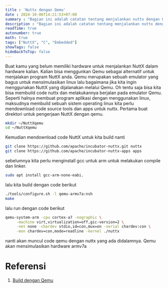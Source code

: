 ```yaml
---
title : 'Nuttx dengan Qemu'
date : 2024-10-06T14:21:53+07:00
summary : "Bagian ini adalah catatan tentang menjalankan nuttx dengan Qemu"
description : "Bagian ini adalah catatan tentang menjalankan nuttx dengan Qemu"
readTime: true
autonumber: true
math: true
tags: ["NuttX", "C", "Embedded"]
showTags: false
hideBackToTop: false
---
```

Buat kamu yang belum memiliki hardware untuk menjalankan NuttX dalam hardware kalian. Kalian bisa menggunkan Qemu sebagai alternatif untuk menjalakan program NuttX anda. Qemu merupakan sebuah emulator yang bagus untuk mensimulasikan linux lalu bagaimana jika kita ingin menggunakan NuttX yang dijalanakan melalui Qemu. Oh tentu saja bisa kita bisa membuild code nuttx dan melakukannya berjalan pada emulator Qemu. Seperti halnya membuat program aplikasi dengan menggunakan linux, maksudnya membuild sebuah sistem operating linux kita perlu mendownload code source tools dan apps untuk nuttx. Pertama buat direktori untuk pengerjaan NuttX dengan qemu. 

```bash
mkdir ~/NuttXqemu
cd ~/NuttXqemu
```

Kemudian mendownload code NuttX untuk kita build nanti

```bash
git clone https://github.com/apache/incubator-nuttx.git nuttx
git clone https://github.com/apache/incubator-nuttx-apps apps
```

sebelumnya kita perlu menginstall gcc untuk arm untuk melakukan compile dan linker. 
```bash
sudo apt install gcc-arm-none-eabi.
```
lalu kita build dengan code berikut
```bash
./tools/configure.sh -l qemu-armv7a:nsh
make
```

lalu run dengan code berikut
```bash
qemu-system-arm -cpu cortex-a7 -nographic \
     -machine virt,virtualization=off,gic-version=2 \
     -net none -chardev stdio,id=con,mux=on -serial chardev:con \
     -mon chardev=con,mode=readline -kernel ./nuttx
```
nanti akan muncul code qemu dengan nuttx yang ada didalamnya. Qemu akan mensimulasikan hardware armv7a 

# Referensi 
1. [Build dengan Qemu](https://nuttx.apache.org/docs/latest/platforms/arm/qemu/boards/qemu-armv7a/index.html)







